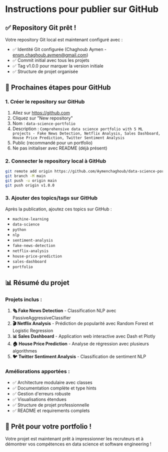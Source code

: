 # Instructions pour publier sur GitHub

## ✅ Repository Git prêt !

Votre repository Git local est maintenant configuré avec :
- ✅ Identité Git configurée (Chaghoub Aymen - ensm.chaghoub.aymen@gmail.com)
- ✅ Commit initial avec tous les projets
- ✅ Tag v1.0.0 pour marquer la version initiale
- ✅ Structure de projet organisée

## 🚀 Prochaines étapes pour GitHub

### 1. Créer le repository sur GitHub
1. Allez sur https://github.com
2. Cliquez sur "New repository"
3. Nom : `data-science-portfolio`
4. Description : `Comprehensive data science portfolio with 5 ML projects - Fake News Detection, Netflix Analysis, Sales Dashboard, House Price Prediction, Twitter Sentiment Analysis`
5. Public (recommandé pour un portfolio)
6. Ne pas initialiser avec README (déjà présent)

### 2. Connecter le repository local à GitHub
```bash
git remote add origin https://github.com/Aymenchaghoub/data-science-portfolio
git branch -M main
git push -u origin main
git push origin v1.0.0
```

### 3. Ajouter des topics/tags sur GitHub
Après la publication, ajoutez ces topics sur GitHub :
- `machine-learning`
- `data-science` 
- `python`
- `nlp`
- `sentiment-analysis`
- `fake-news-detection`
- `netflix-analysis`
- `house-price-prediction`
- `sales-dashboard`
- `portfolio`

## 📊 Résumé du projet

### Projets inclus :
1. **🗞️ Fake News Detection** - Classification NLP avec PassiveAggressiveClassifier
2. **🎬 Netflix Analysis** - Prédiction de popularité avec Random Forest et Logistic Regression
3. **📊 Sales Dashboard** - Application web interactive avec Dash et Plotly
4. **🏠 House Price Prediction** - Analyse de régression avec plusieurs algorithmes
5. **🐦 Twitter Sentiment Analysis** - Classification de sentiment NLP

### Améliorations apportées :
- ✅ Architecture modulaire avec classes
- ✅ Documentation complète et type hints
- ✅ Gestion d'erreurs robuste
- ✅ Visualisations étendues
- ✅ Structure de projet professionnelle
- ✅ README et requirements complets

## 🎯 Prêt pour votre portfolio !

Votre projet est maintenant prêt à impressionner les recruteurs et à démontrer vos compétences en data science et software engineering !
